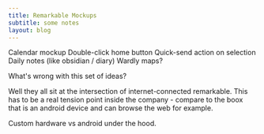 ```yaml
---
title: Remarkable Mockups
subtitle: some notes
layout: blog
---
```


Calendar mockup
Double-click home button
Quick-send action on selection
Daily notes (like obsidian / diary)
Wardly maps?

What's wrong with this set of ideas?

Well they all sit at the intersection of internet-connected remarkable. This has to be a real tension point inside the company - compare to the boox that is an android device and can browse the web for example.

Custom hardware vs android under the hood.